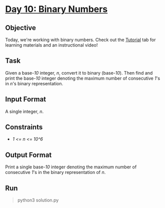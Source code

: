 # [Day 10: Binary Numbers](https://www.hackerrank.com/challenges/30-binary-numbers/problem)

## Objective
Today, we're working with binary numbers. Check out the [Tutorial](https://www.hackerrank.com/challenges/30-binary-numbers/tutorial) tab for learning materials and an instructional video!

## Task
Given a base-*10* integer, *n*, convert it to binary (base-*10*). Then find and print the base-*10* integer denoting the maximum number of consecutive *1*'s in *n*'s binary representation.

## Input Format
A single integer, *n*.

## Constraints
* *1 <= n <= 10^6*

## Output Format
Print a single base-*10* integer denoting the maximum number of consecutive *1*'s in the binary representation of *n*.

## Run
> python3 solution.py